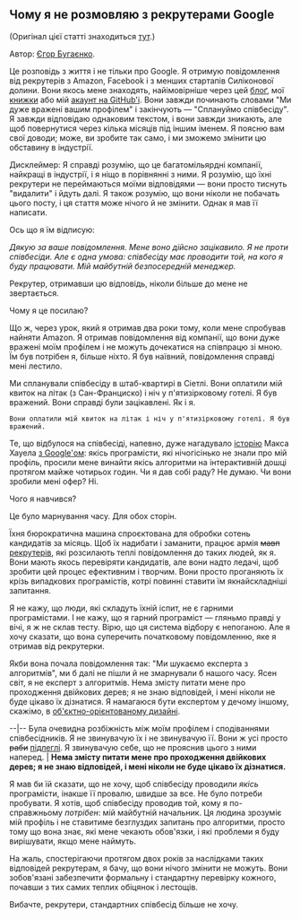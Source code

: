 ## Чому я не розмовляю з рекрутерами Google

(Оригінал цієї статті знаходиться [тут](https://www.yegor256.com/2017/02/21/say-no-to-google-recruiters.html).)

Автор: [Єгор Бугаєнко](https://www.yegor256.com).

Це розповідь з життя і не тільки про Google. Я отримую повідомлення від рекрутерів з Amazon, Facebook і з менших стартапів Силіконової долини. Вони якось мене знаходять, найімовірніше через цей [блоґ](https://www.yegor256.com/2017/02/21/say-no-to-google-recruiters.html), мої [книжки](https://www.yegor256.com/books.html) або мій [акаунт на GitHub'і](https://github.com/yegor256). Вони завжди починають словами "Ми дуже вражені вашим профілем" і закінчують — "Сплануймо співбесіду". Я завжди відповідаю однаковим текстом, і вони завжди зникають, але щоб повернутися через кілька місяців під іншим іменем. Я поясню вам свої доводи; може, ви зробите так само, і ми зможемо змінити цю обставину в індустрії.

Дисклеймер: Я справді розумію, що це багатомільярдні компанії, найкращі в індустрії, і я ніщо в порівнянні з ними. Я розумію, що їхні рекрутери не переймаються моїми відповідями — вони просто тиснуть "видалити" і йдуть далі. Я також розумію, що вони ніколи не побачать цього посту, і ця стаття може нічого й не змінити. Однак я мав її написати.

Ось що я їм відписую:

_Дякую за ваше повідомлення. Мене воно дійсно зацікавило. Я не проти співбесіди. Але є одна умова: співбесіду має проводити той, на кого я буду працювати. Мій майбутній безпосередній менеджер._

Рекрутер, отримавши цю відповідь, ніколи більше до мене не звертається.

Чому я це посилаю?

Що ж, через урок, який я отримав два роки тому, коли мене спробував найняти Amazon. Я отримав повідомлення від компанії, що вони дуже вражені моїм профілем і не можуть дочекатися на співпрацю зі мною. Їм був потрібен я, більше ніхто. Я був наївний, повідомлення справді мені лестило.

Ми спланували співбесіду в штаб-квартирі в Сіетлі. Вони оплатили мій квиток на літак (з Сан-Франциско) і ніч у п'ятизірковому готелі. Я був вражений. Вони справді були зацікавлені. Як і я.

```
Вони оплатили мій квиток на літак і ніч у п'ятизірковому готелі. Я був вражений.
```

Те, що відбулося на співбесіді, напевно, дуже нагадувало [історію](https://twitter.com/mxcl/status/608682016205344768) Макса Хауела [з Google'ом](https://news.ycombinator.com/item?id=9695102): якісь програмісти, які нічогісінько не знали про мій профіль, просили мене винайти якісь алгоритми на інтерактивній дошці протягом майже чотирьох годин. Чи я дав собі раду? Не думаю. Чи вони зробили мені офер? Ні.

Чого я навчився?

Це було марнування часу. Для обох сторін.

Їхня бюрократична машина спроєктована для обробки сотень кандидатів за місяць. Щоб їх надибати і заманити, працює армія ~~мавп~~ [рекрутерів](https://www.yegor256.com/2015/09/29/mayonnaise.html), які розсилають теплі повідомлення до таких людей, як я. Вони мають якось перевіряти кандидатів, але вони надто ледачі, щоб зробити цей процес ефективним і творчим. Вони просто проганяють їх крізь випадкових програмістів, котрі повинні ставити їм якнайскладніші запитання.

Я не кажу, що люди, які складуть їхній іспит, не є гарними програмістами. І не кажу, що я гарний програміст — гляньмо правді у вічі, я ж не склав тесту. Вірю, що ця система відбору є непоганою. Але я хочу сказати, що вона суперечить початковому повідомленню, яке я отримав від рекрутерки.

Якби вона почала повідомлення так: "Ми шукаємо експерта з алгоритмів", ми б далі не пішли й не змарнували б нашого часу. Ясен світ, я не експерт з алгоритмів. Нема змісту питати мене про проходження двійкових дерев; я не знаю відповідей, і мені ніколи не буде цікаво їх дізнатися. Я намагаюся бути експертом у дечому іншому, скажімо, в [об'єктно-орієнтованому дизайні](https://www.yegor256.com/2016/11/29/eolang.html).



--|--
Була очевидна розбіжність між моїм профілем і сподіваннями співбесідників. Я не звинувачую їх і не звинувачую її. Вони ж усі просто ~~раби~~ [підлеглі](https://www.yegor256.com/2015/10/06/how-to-be-good-office-slave.html). Я звинувачую себе, що не прояснив цього з ними наперед. | **Нема змісту питати мене про проходження двійкових дерев; я не знаю відповідей, і мені ніколи не буде цікаво їх дізнатися.**

Я мав би їй сказати, що не хочу, щоб співбесіду проводили _якісь_ програмісти, інакше її провалю, швидше за все. Не було потреби пробувати. Я хотів, щоб співбесіду проводив той, кому я по-справжньому _потрібен_: мій майбутній начальник. Ця людина зрозуміє мій профіль і не ставитиме безглуздих запитань про алгоритми, просто тому що вона знає, які мене чекають обов'язки, і які проблеми я буду вирішувати, якщо мене наймуть.

На жаль, спостерігаючи протягом двох років за наслідками таких відповідей рекрутерам, я бачу, що вони нічого змінити не можуть. Вони зобов'язані забезпечити формальну і стандартну перевірку кожного, почавши з тих самих теплих обіцянок і лестощів.

Вибачте, рекрутери, стандартних співбесід більше не хочу.
